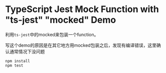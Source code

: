 TypeScript Jest Mock Function with "ts-jest" "mocked" Demo
===========================

利用`ts-jest`中的mocked来包装一个function。

写这个demo的原因是在其它地方用mocked包装之后，发现有编译错误，这里确认通常情况下没问题

```
npm install
npm test
```
